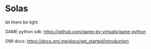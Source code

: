 # Solas
let there be light

GAME python sdk:
https://github.com/game-by-virtuals/game-python

OMI docs:
https://docs.omi.me/docs/get_started/introduction
